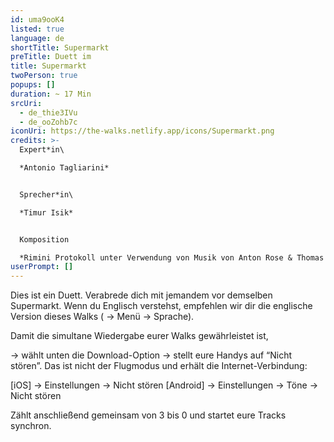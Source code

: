 ```yaml
---
id: uma9ooK4
listed: true
language: de
shortTitle: Supermarkt
preTitle: Duett im
title: Supermarkt
twoPerson: true
popups: []
duration: ~ 17 Min
srcUri:
  - de_thie3IVu
  - de_ooZohb7c
iconUri: https://the-walks.netlify.app/icons/Supermarkt.png
credits: >-
  Expert*in\

  *Antonio Tagliarini*


  Sprecher*in\

  *Timur Isik*


  Komposition

  *Rimini Protokoll unter Verwendung von Musik von Anton Rose & Thomas Mielmann, sowie aus dem Film “Four rebounds to death” von Laurids Koehne und Tibor Koehne, komponiert von Linus Rogsch, produziert von Laurids Koehne und Tibor Koehne*
userPrompt: []
---
```

Dies ist ein Duett. Verabrede dich mit jemandem vor demselben Supermarkt. Wenn du Englisch verstehst, empfehlen wir dir die englische Version dieses Walks ( → Menü → Sprache).


Damit die simultane Wiedergabe eurer Walks gewährleistet ist,

→ wählt unten die Download-Option 
→ stellt eure Handys auf “Nicht stören”. Das ist nicht der Flugmodus und erhält die Internet-Verbindung:


[iOS] → Einstellungen → Nicht stören
[Android] → Einstellungen → Töne → Nicht stören


Zählt anschließend gemeinsam von 3 bis 0 und startet eure Tracks synchron.